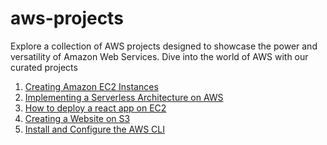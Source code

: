 # aws-projects
Explore a collection of AWS projects designed to showcase the power and versatility of Amazon Web Services. Dive into the world of AWS with our curated projects

1. [Creating Amazon EC2 Instances](https://github.com/AishaKhalfan/aws-projects/tree/main/CreatingAmazonEC2Instances)
2. [Implementing a Serverless Architecture on AWS](https://github.com/AishaKhalfan/aws-projects/tree/main/ImplementingaServerlessArchitectureonAWS)
3. [How to deploy a react app on EC2]()
4. [Creating a Website on S3]()
5. [Install and Configure the AWS CLI]()
   

